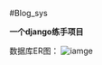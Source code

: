#Blog_sys

**一个django练手项目**


数据库ER图：
    ![iamge](https://github.com/XD-null/Blog_sys/blob/class-based/Readme/ER.png)